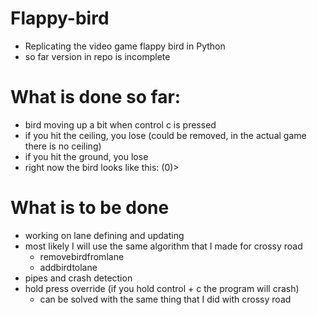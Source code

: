 # Flappy-bird
- Replicating the video game flappy bird in Python
- so far version in repo is incomplete
# What is done so far:
- bird moving up a bit when control c is pressed
- if you hit the ceiling, you lose (could be removed, in the actual game there is no ceiling)
- if you hit the ground, you lose
- right now the bird looks like this: (0)>
# What is to be done
- working on lane defining and updating
- most likely I will use the same algorithm that I made for crossy road
  - removebirdfromlane
  - addbirdtolane
- pipes and crash detection
- hold press override (if you hold control + c the program will crash)
  - can be solved with the same thing that I did with crossy road
